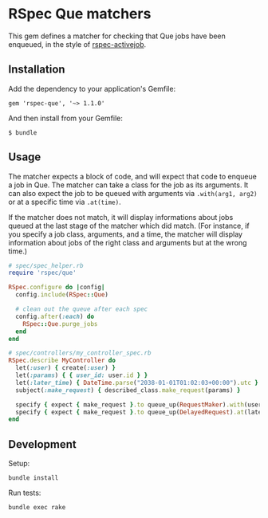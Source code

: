 # RSpec Que matchers

This gem defines a matcher for checking that Que jobs have been enqueued,
in the style of [rspec-activejob](https://github.com/gocardless/rspec-activejob).

## Installation

Add the dependency to your application's Gemfile:

    gem 'rspec-que', '~> 1.1.0'

And then install from your Gemfile:

    $ bundle

## Usage

The matcher expects a block of code, and will expect that code to enqueue a job
in Que. The matcher can take a class for the job as its arguments. It can also
expect the job to be queued with arguments via `.with(arg1, arg2)` or at a
specific time via `.at(time)`.

If the matcher does not match, it will display informations about jobs queued
at the last stage of the matcher which did match. (For instance, if you specify
a job class, arguments, and a time, the matcher will display information about
jobs of the right class and arguments but at the wrong time.)

```ruby
# spec/spec_helper.rb
require 'rspec/que'

RSpec.configure do |config|
  config.include(RSpec::Que)

  # clean out the queue after each spec
  config.after(:each) do
    RSpec::Que.purge_jobs
  end
end

# spec/controllers/my_controller_spec.rb
RSpec.describe MyController do
  let(:user) { create(:user) }
  let(:params) { { user_id: user.id } }
  let(:later_time) { DateTime.parse("2038-01-01T01:02:03+00:00").utc }
  subject(:make_request) { described_class.make_request(params) }

  specify { expect { make_request }.to queue_up(RequestMaker).with(user) }
  specify { expect { make_request }.to queue_up(DelayedRequest).at(later_time) }
end
```

## Development

Setup:
``` shell
bundle install
```

Run tests:

``` shell
bundle exec rake

```
